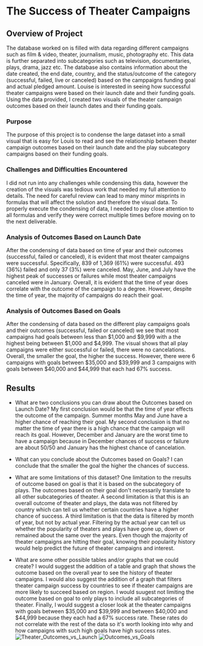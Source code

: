 # The Success of Theater Campaigns

## Overview of Project
The database worked on is filled with data regarding different campaigns such as film & video, theater, journalism, music, photography etc. This data is further separated into subcategories such as television, documentaries, plays, drama, jazz etc. The database also contains information about the date created, the end date, country, and the status/outcome of the category (successful, failed, live or canceled) based on the camppaigns funding goal and actual pledged amount. Louise is interested in seeing how successful theater campaigns were based on their launch date and their funding goals. Using the data provided, I created two visuals of the theater campaign outcomes based on their launch dates and their funding goals. 

### Purpose
The purpose of this project is to condense the large dataset into a small visual that is easy for Louis to read and see the relationship between theater campaign outcomes based on their launch date and the play subcategory campaigns based on their funding goals. 

### Challenges and Difficulties Encountered
I did not run into any challenges while condensing this data, however the creation of the visuals was tedious work that needed my full attention to details. The need for careful review can lead to many minor misprints in formulas that will affect the solution and therefore the visual data. To properly execute the condensing of data, I needed to pay close attention to all formulas and verify they were correct multiple times before moving on to the next deliverable. 

### Analysis of Outcomes Based on Launch Date
After the condensing of data based on time of year and their outcomes (successful, failed or canceled), it is evident that most theater campaigns were successful. Specifically, 839 of 1,369 (61%) were successful. 493 (36%) failed and only 37 (3%) were canceled. May, June, and July have the highest peak of successes or failures while most theater campaigns canceled were in January. Overall, it is evident that the time of year does correlate with the outcome of the campaign to a degree. However, despite the time of year, the majority of campaigns do reach their goal. 

### Analysis of Outcomes Based on Goals
After the condensing of data based on the different play campaigns goals and their outcomes (successful, failed or canceled) we see that most campaigns had goals between less than $1,000 and $9,999 with a the highest being between $1,000 and $4,999. The visual shows that all play campaigns were either successful or failed, there were no cancelations. Overall, the smaller the goal, the higher the success. However, there were 6 campaigns with goals between $35,000 and $39,999 and 3 campaigns with goals between $40,000 and $44,999 that each had 67% success. 

## Results
- What are two conclusions you can draw about the Outcomes based on Launch Date?
My first conclusion would be that the time of year effects the outcome of the campaign. Summer months May and June have a higher chance of reaching their goal. 
My second conclusion is that no matter the time of year there is a high chance that the campaign will reach its goal. However, December and January are the worst time to have a campaign because in December chances of success or failure are about 50/50 and January has the highest chance of cancelation. 

- What can you conclude about the Outcomes based on Goals?
I can conclude that the smaller the goal the higher the chances of success.

- What are some limitations of this dataset?
One limitation to the rresults of outcome based on goal is that it is based on the subcategory of plays. The outcomes based on their goal don't necessarily translate to all other subcategories of theater. 
A second limitation is that this is an overall outcome of theater and plays, the data was not filtered by country which can tell us whether certain countries have a higher chance of success. 
A third limitation is that the data is filtered by month of year, but not by actual year. Filtering by the actual year can tell us whether the popularity of theaters and plays have gone up, down or remained about the same over the years. Even though the majority of theater campaigns are hitting their goal, knowing their popularity history would help predict the future of theater campaigns and interest. 

- What are some other possible tables and/or graphs that we could create?
I would suggest the addition of a table and graph that shows the outcome based on the overall year to see the history of theater campaigns. 
I would also suggest the addition of a graph that filters theater campaign success by countries to see if theater campaigns are more likely to succeed based on region. 
I would suugest not limiting the outcome based on goal to only plays to include all subcategories of theater. 
Finally, I would suggest a closer look at the theater campaigns with goals between $35,000 and $39,999 and between $40,000 and $44,999 because they each had a 67% success rate. These rates do not correlate with the rest of the data so it's worth looking into why and how campaigns with such high goals have high success rates. 
![Theater_Outcomes_vs_Launch](https://user-images.githubusercontent.com/88865098/130714260-42b27a31-794f-4214-90da-d8ee5aaec554.png)
![Outcomes_vs_Goals](https://user-images.githubusercontent.com/88865098/130714267-b33c9d95-1fbc-470a-9883-19716db35b84.png)
